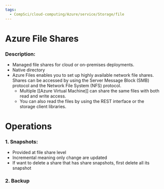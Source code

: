 ```yaml
---
tags:
  - CompSci/cloud-computing/Azure/service/Storage/file
---
```

# Azure File Shares
### Description:
- Managed file shares for cloud or on-premises deployments.
- Native directory
- Azure Files enables you to set up highly available network file shares. Shares can be accessed by using the Server Message Block (SMB) protocol and the Network File System (NFS) protocol. 
	- Multiple [[Azure Virtual Machine]] can share the same files with both read and write access. 
	- You can also read the files by using the REST interface or the storage client libraries.
# Operations
### 1. Snapshots:
- Provided at file share level
- Incremental meaning only change are updated
- If want to delete a share that has share snapshots, first delete all its snapshot
### 2. Backup